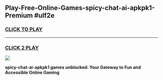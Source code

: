 
## Play-Free-Online-Games-spicy-chat-ai-apkpk1-Premium #ulf2e
<h3>
<a href="https://premium.freeplayer.one?title=spicy-chat-ai-apkpk1&ref=8M">CLICK TO PLAY</a></h3>
<hr>

<h3>
<a href="https://premium.freeplayer.one?title=spicy-chat-ai-apkpk1&ref=8M">CLICK 2 PLAY</a>
  
</h3>

<a href="https://premium.freeplayer.one?title=spicy-chat-ai-apkpk1&ref=8M"><img src="https://clearcache.store/games.png"></a>


**spicy-chat-ai-apkpk1 games unblocked: Your Gateway to Fun and Accessible Online Gaming**
